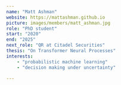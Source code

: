 ```yaml
---
name: "Matt Ashman"
website: https://mattashman.github.io 
picture: images/members/matt_ashman.jpg
role: "PhD student"
start: "2020"
end: "2025"
next_role: "QR at Citadel Securities"
thesis: "On Transformer Neural Processes"
interests:
    - "probabilistic machine learning"
    - "decision making under uncertainty"
    
---
```

